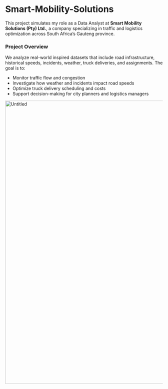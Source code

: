 # Smart-Mobility-Solutions
This project simulates my role as a Data Analyst at **Smart Mobility Solutions (Pty) Ltd.**, a company specializing in traffic and logistics optimization across South Africa’s Gauteng province.

### Project Overview
We analyze real-world inspired datasets that include road infrastructure, historical speeds, incidents, weather, truck deliveries, and assignments. The goal is to:
- Monitor traffic flow and congestion
- Investigate how weather and incidents impact road speeds
- Optimize truck delivery scheduling and costs
- Support decision-making for city planners and logistics managers

<img width="1369" height="906" alt="Untitled" src="https://github.com/user-attachments/assets/5b87aeb3-4405-4954-a745-d9446b04812a" />
